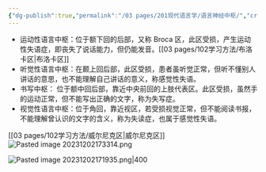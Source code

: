 ```yaml
---
{"dg-publish":true,"permalink":"/03 pages/201现代语言学/语言神经中枢/","created":"2024-11-30T21:03:38.136+08:00","updated":"2025-03-02T15:15:55.132+08:00"}
---
```



- 运动性语言中枢：位于额下回的后部，又称 Broca 区，此区受损，产生运动性失语症，即丧失了说话能力，但仍能发音。[[03 pages/102学习方法/布洛卡区\|布洛卡区]]
- 听觉性语言中枢：在颞上回后部，此区受损，患者虽听觉正常，但听不懂别人讲话的意思，也不能理解自己讲话的意义，称感觉性失语。
- 书写中枢： 位于额中回后部，靠近中央前回的上肢代表区。此区受损，虽然手的运动正常，但不能写出正确的文字，称为失写症。
- 视觉性语言中枢：位于角回，靠近视区，若受损视觉正常，但不能阅读书报，不能理解曾认识的文字的含义，称为失读症，也属于感觉性失语。

[[03 pages/102学习方法/威尔尼克区\|威尔尼克区]]
![Pasted image 20231202173314.png](/img/user/09%20settings/Z%20attachment/Pasted%20image%2020231202173314.png)

![Pasted image 20231202171935.png|400](/img/user/09%20settings/Z%20attachment/Pasted%20image%2020231202171935.png)